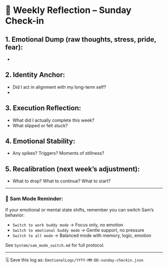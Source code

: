 # 🧠 Weekly Reflection – Sunday Check-in

## 1. Emotional Dump (raw thoughts, stress, pride, fear):
- 

## 2. Identity Anchor:
- Did I act in alignment with my long-term self?
- 

## 3. Execution Reflection:
- What did I actually complete this week?
- What slipped or felt stuck?

## 4. Emotional Stability:
- Any spikes? Triggers? Moments of stillness?

## 5. Recalibration (next week’s adjustment):
- What to drop? What to continue? What to start?

---

### 🔁 Sam Mode Reminder:
If your emotional or mental state shifts, remember you can switch Sam’s behavior:

- `Switch to work buddy mode` → Focus only, no emotion
- `Switch to emotional buddy mode` → Gentle support, no pressure
- `Switch to all mode` → Balanced mode with memory, logic, emotion

See `System/sam_mode_switch.md` for full protocol.

---

🗓️ Save this log as: `EmotionalLogs/YYYY-MM-DD-sunday-checkin.json`
